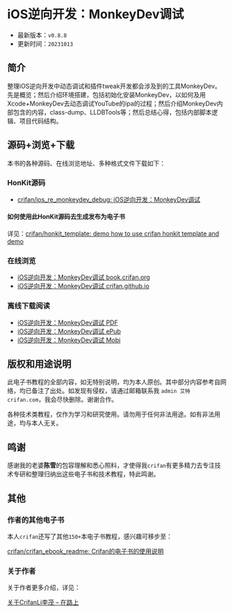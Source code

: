 # iOS逆向开发：MonkeyDev调试

* 最新版本：`v0.8.8`
* 更新时间：`20231013`

## 简介

整理iOS逆向开发中动态调试和插件tweak开发都会涉及到的工具MonkeyDev。先是概览；然后介绍环境搭建，包括初始化安装MonkeyDev，以如何及用Xcode+MonkeyDev去动态调试YouTube的ipa的过程；然后介绍MonkeyDev内部包含的内容，class-dump、LLDBTools等；然后总结心得，包括内部脚本逻辑、项目代码结构。

## 源码+浏览+下载

本书的各种源码、在线浏览地址、多种格式文件下载如下：

### HonKit源码

* [crifan/ios_re_monkeydev_debug: iOS逆向开发：MonkeyDev调试](https://github.com/crifan/ios_re_monkeydev_debug)

#### 如何使用此HonKit源码去生成发布为电子书

详见：[crifan/honkit_template: demo how to use crifan honkit template and demo](https://github.com/crifan/honkit_template)

### 在线浏览

* [iOS逆向开发：MonkeyDev调试 book.crifan.org](https://book.crifan.org/books/ios_re_monkeydev_debug/website/)
* [iOS逆向开发：MonkeyDev调试 crifan.github.io](https://crifan.github.io/ios_re_monkeydev_debug/website/)

### 离线下载阅读

* [iOS逆向开发：MonkeyDev调试 PDF](https://book.crifan.org/books/ios_re_monkeydev_debug/pdf/ios_re_monkeydev_debug.pdf)
* [iOS逆向开发：MonkeyDev调试 ePub](https://book.crifan.org/books/ios_re_monkeydev_debug/epub/ios_re_monkeydev_debug.epub)
* [iOS逆向开发：MonkeyDev调试 Mobi](https://book.crifan.org/books/ios_re_monkeydev_debug/mobi/ios_re_monkeydev_debug.mobi)

## 版权和用途说明

此电子书教程的全部内容，如无特别说明，均为本人原创。其中部分内容参考自网络，均已备注了出处。如发现有侵权，请通过邮箱联系我 `admin 艾特 crifan.com`，我会尽快删除。谢谢合作。

各种技术类教程，仅作为学习和研究使用。请勿用于任何非法用途。如有非法用途，均与本人无关。

## 鸣谢

感谢我的老婆**陈雪**的包容理解和悉心照料，才使得我`crifan`有更多精力去专注技术专研和整理归纳出这些电子书和技术教程，特此鸣谢。

## 其他

### 作者的其他电子书

本人`crifan`还写了其他`150+`本电子书教程，感兴趣可移步至：

[crifan/crifan_ebook_readme: Crifan的电子书的使用说明](https://github.com/crifan/crifan_ebook_readme)

### 关于作者

关于作者更多介绍，详见：

[关于CrifanLi李茂 – 在路上](https://www.crifan.org/about/)
